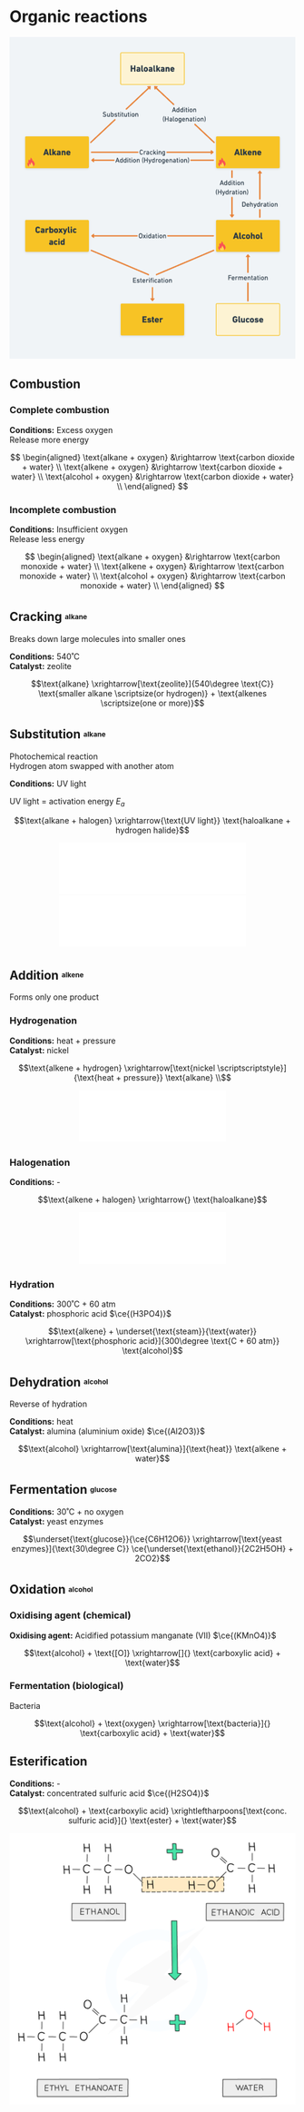 # Organic reactions

![Organic reactions](images/organic-chemistry-reactions.png)

## Combustion

### Complete combustion

**Conditions:** Excess oxygen \
Release more energy

$$
\begin{aligned}
  \text{alkane + oxygen} &\rightarrow \text{carbon dioxide + water} \\
  \text{alkene + oxygen} &\rightarrow \text{carbon dioxide + water} \\
  \text{alcohol + oxygen} &\rightarrow \text{carbon dioxide + water} \\
\end{aligned}
$$

### Incomplete combustion

**Conditions:** Insufficient oxygen \
Release less energy

$$
\begin{aligned}
    \text{alkane + oxygen} &\rightarrow \text{carbon monoxide + water} \\
    \text{alkene + oxygen} &\rightarrow \text{carbon monoxide + water} \\
    \text{alcohol + oxygen} &\rightarrow \text{carbon monoxide + water} \\
\end{aligned}
$$

## Cracking <sup><sub><small>alkane</small></sub></sup>

Breaks down large molecules into smaller ones

**Conditions:** 540˚C \
**Catalyst:** zeolite

$$\text{alkane} \xrightarrow[\text{zeolite}]{540\degree \text{C}} \text{smaller alkane \scriptsize(or hydrogen)} + \text{alkenes \scriptsize(one or more)}$$

## Substitution <sup><sub><small>alkane</small></sub></sup>

Photochemical reaction \
Hydrogen atom swapped with another atom

**Conditions:** UV light

UV light = activation energy $E_a$

$$\text{alkane + halogen} \xrightarrow{\text{UV light}} \text{haloalkane + hydrogen halide}$$

<div style="text-align: center;"><img src="images/substitution-1.png" alt="Substitution reaction 1"></div>
<div style="text-align: center;"><img src="images/substitution-2.png" alt="Substitution reaction 2"></div>

## Addition <sup><sub><small>alkene</small></sub></sup>

Forms only one product

### Hydrogenation

**Conditions:** heat + pressure \
**Catalyst:** nickel

$$\text{alkene + hydrogen} \xrightarrow[\text{nickel \scriptscriptstyle}]{\text{heat + pressure}} \text{alkane} \\$$

<div style="text-align: center;"><img src="images/addition-hydrogenation.png" alt="Addition reaction (hydrogenation)"></div>

### Halogenation

**Conditions:** -

$$\text{alkene + halogen} \xrightarrow{} \text{haloalkane}$$

<div style="text-align: center;"><img src="images/addition-halogenation.png" alt="Addition reaction (halogenation)"></div>

### Hydration

**Conditions:** 300˚C + 60 atm \
**Catalyst:** phosphoric acid $\ce{(H3PO4)}$

$$\text{alkene} + \underset{\text{steam}}{\text{water}} \xrightarrow[\text{phosphoric acid}]{300\degree \text{C + 60 atm}} \text{alcohol}$$

## Dehydration <sup><sub><small>alcohol</small></sub></sup>

Reverse of hydration

**Conditions:** heat \
**Catalyst:** alumina (aluminium oxide) $\ce{(Al2O3)}$

$$\text{alcohol} \xrightarrow[\text{alumina}]{\text{heat}} \text{alkene + water}$$

## Fermentation <sup><sub><small>glucose</small></sub></sup>

**Conditions:** 30˚C + no oxygen \
**Catalyst:** yeast enzymes

$$\underset{\text{glucose}}{\ce{C6H12O6}} \xrightarrow[\text{yeast enzymes}]{\text{30\degree C}} \ce{\underset{\text{ethanol}}{2C2H5OH} + 2CO2}$$

## Oxidation <sup><sub><small>alcohol</small></sub></sup>

### Oxidising agent (chemical)

**Oxidising agent:** Acidified potassium manganate (VII) $\ce{(KMnO4)}$

$$\text{alcohol} + \text{[O]} \xrightarrow[]{} \text{carboxylic acid} + \text{water}$$

### Fermentation (biological)

Bacteria

$$\text{alcohol} + \text{oxygen} \xrightarrow[\text{bacteria}]{} \text{carboxylic acid} + \text{water}$$

## Esterification

**Conditions:** - \
**Catalyst:** concentrated sulfuric acid $\ce{(H2SO4)}$

$$\text{alcohol} + \text{carboxylic acid} \xrightleftharpoons[\text{conc. sulfuric acid}]{} \text{ester} + \text{water}$$

![Esterification](images/esterification.png)

